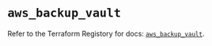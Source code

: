 # `aws_backup_vault`

Refer to the Terraform Registory for docs: [`aws_backup_vault`](https://registry.terraform.io/providers/hashicorp/aws/5.28.0/docs/resources/backup_vault).
